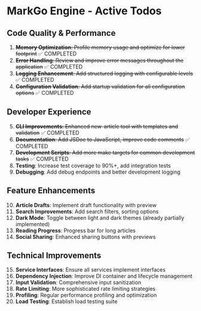 # MarkGo Engine - Active Todos

## Code Quality & Performance
1. ~~**Memory Optimization**: Profile memory usage and optimize for lower footprint~~ ✅ COMPLETED
2. ~~**Error Handling**: Review and improve error messages throughout the application~~ ✅ COMPLETED
3. ~~**Logging Enhancement**: Add structured logging with configurable levels~~ ✅ COMPLETED
4. ~~**Configuration Validation**: Add startup validation for all configuration options~~ ✅ COMPLETED

## Developer Experience  
5. ~~**CLI Improvements**: Enhanced new-article tool with templates and validation~~ ✅ COMPLETED
6. ~~**Documentation**: Add JSDoc to JavaScript, improve code comments~~ ✅ COMPLETED
7. ~~**Development Scripts**: Add more make targets for common development tasks~~ ✅ COMPLETED
8. **Testing**: Increase test coverage to 90%+, add integration tests
9. **Debugging**: Add debug endpoints and better development logging

## Feature Enhancements
10. **Article Drafts**: Implement draft functionality with preview
11. **Search Improvements**: Add search filters, sorting options
12. **Dark Mode**: Toggle between light and dark themes (already partially implemented)
13. **Reading Progress**: Progress bar for long articles
14. **Social Sharing**: Enhanced sharing buttons with previews

## Technical Improvements
15. **Service Interfaces**: Ensure all services implement interfaces
16. **Dependency Injection**: Improve DI container and lifecycle management
17. **Input Validation**: Comprehensive input sanitization
18. **Rate Limiting**: More sophisticated rate limiting strategies
19. **Profiling**: Regular performance profiling and optimization
20. **Load Testing**: Establish load testing suite